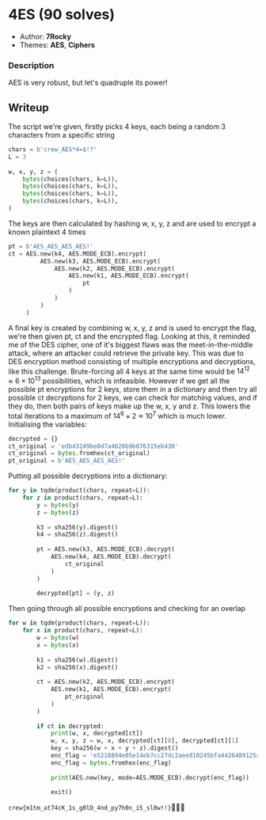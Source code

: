 # 4ES (90 solves)
- Author: **7Rocky**
- Themes: **AES**, **Ciphers**
### Description
AES is very robust, but let's quadruple its power!
## Writeup
The script we're given, firstly picks 4 keys, each being a random 3 characters from a specific string
```py
chars = b'crew_AES*4=$!?'  
L = 3  
  
w, x, y, z = (  
    bytes(choices(chars, k=L)),  
    bytes(choices(chars, k=L)),  
    bytes(choices(chars, k=L)),  
    bytes(choices(chars, k=L)),  
)
```
The keys are then calculated by hashing w, x, y, z and are used to encrypt a known plaintext 4 times
```py
pt = b'AES_AES_AES_AES!'  
ct = AES.new(k4, AES.MODE_ECB).encrypt(  
         AES.new(k3, AES.MODE_ECB).encrypt(  
             AES.new(k2, AES.MODE_ECB).encrypt(  
                 AES.new(k1, AES.MODE_ECB).encrypt(  
                     pt  
                 )  
             )  
         )  
     )
```
A final key is created by combining w, x, y, z and is used to encrypt the flag, we're then given pt, ct and the encrypted flag.
Looking at this, it reminded me of the DES cipher, one of it's biggest flaws was the meet-in-the-middle attack, where an attacker could retrieve the private key. This was due to DES encryption method consisting of multiple encryptions and decryptions, like this challenge.
Brute-forcing all 4 keys at the same time would be $14^{12} \approx6\times10^{13}$ possibilities, which is infeasible. However if we get all the possible pt encryptions for 2 keys, store them in a dictionary and then try all possible ct decryptions for 2 keys, we can check for matching values, and if they do, then both pairs of keys make up the w, x, y and z. This lowers the total iterations to a maximum of $14^6 \times 2 \approx 10^7$ which is much lower.
Initialising the variables:
```python
decrypted = {}  
ct_original = 'edb43249be0d7a4620b9b876315eb430'  
ct_original = bytes.fromhex(ct_original)  
pt_original = b'AES_AES_AES_AES!'
```
Putting all possible decryptions into a dictionary:
```python
for y in tqdm(product(chars, repeat=L)):  
    for z in product(chars, repeat=L):  
        y = bytes(y)  
        z = bytes(z)  
  
        k3 = sha256(y).digest()  
        k4 = sha256(z).digest()  
  
        pt = AES.new(k3, AES.MODE_ECB).decrypt(  
            AES.new(k4, AES.MODE_ECB).decrypt(  
                ct_original  
            )  
        )  
  
        decrypted[pt] = (y, z)
```
Then going through all possible encryptions and checking for an overlap
```python
for w in tqdm(product(chars, repeat=L)):  
    for x in product(chars, repeat=L):  
        w = bytes(w)  
        x = bytes(x)  
  
        k1 = sha256(w).digest()  
        k2 = sha256(x).digest()  
  
        ct = AES.new(k2, AES.MODE_ECB).encrypt(  
            AES.new(k1, AES.MODE_ECB).encrypt(  
                pt_original  
            )  
        )  
  
        if ct in decrypted:  
            print(w, x, decrypted[ct])  
            w, x, y, z = w, x, decrypted[ct][0], decrypted[ct][1]  
            key = sha256(w + x + y + z).digest()  
            enc_flag = 'e5218894e05e14eb7cc27dc2aeed10245bfa4426489125a55e82a3d81a15d18afd152d6c51a7024f05e15e1527afa84b'  
            enc_flag = bytes.fromhex(enc_flag)  
  
            print(AES.new(key, mode=AES.MODE_ECB).decrypt(enc_flag))  
  
            exit()
```
`crew{m1tm_at74cK_1s_g0lD_4nd_py7h0n_i5_sl0w!!}`🥳🥳🥳
